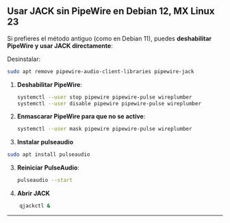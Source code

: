 

## Usar JACK sin PipeWire en Debian 12, MX Linux 23
Si prefieres el método antiguo (como en Debian 11), puedes **deshabilitar PipeWire y usar JACK directamente**:

Desinstalar:

```bash
sudo apt remove pipewire-audio-client-libraries pipewire-jack
```

1. **Deshabilitar PipeWire**:

    ```bash
    systemctl --user stop pipewire pipewire-pulse wireplumber
    systemctl --user disable pipewire pipewire-pulse wireplumber
    ```

2. **Enmascarar PipeWire para que no se active**:

    ```bash
    systemctl --user mask pipewire pipewire-pulse wireplumber
    ```
    
3. **Instalar pulseaudio**

```bash
sudo apt install pulseaudio
```

3. **Reiniciar PulseAudio**:

    ```bash
    pulseaudio --start
    ```
    
4. **Abrir JACK**

```bash
    qjackctl &
```


---

